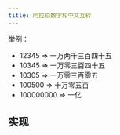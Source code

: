 ```yaml
---
title: 阿拉伯数字和中文互转
---
```


举例：

- 12345 => 一万两千三百四十五
- 10345 => 一万零三百四十五
- 10305 => 一万零三百零五
- 100500 => 十万零五百
- 100000000 => 一亿

## 实现
